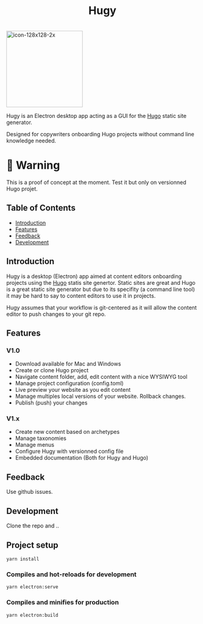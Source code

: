 <h1 align="center"> Hugy </h1> 
<br>
<a href="https://github.com/hbyio/hugy"><img src="https://raw.githubusercontent.com/hbyio/hugy/master/src/assets/logo/hugy/icon.svg" alt="icon-128x128-2x" height="200px" border="0"></a>


Hugy is an Electron desktop app acting as a GUI for the [Hugo](https://gohugo.io) static site generator.

Designed for copywriters onboarding Hugo projects without command line knowledge needed.

# 🚨 Warning
This is a proof of concept at the moment. Test it but only on versionned Hugo projet.

## Table of Contents

- [Introduction](#introduction)
- [Features](#features)
- [Feedback](#feedback)
- [Development](#development)


## Introduction

Hugy is a desktop (Electron) app aimed at content editors onboarding projects using the [Hugo](https://gohugo.io) statis site genertor. 
Static sites are great and Hugo is a great static site generator but due to its specifity (a command line tool) it may be hard
to say to content editors to use it in projects.

Hugy assumes that your workflow is git-centered as it will allow the content editor to push changes to your git repo.

## Features

### V1.0
* Download available for Mac and Windows
* Create or clone Hugo project
* Navigate content folder, add, edit content with a nice WYSIWYG tool
* Manage project configuration (config.toml)
* Live preview your website as you edit content
* Manage multiples local versions of your website. Rollback changes.
* Publish (push) your changes

### V1.x
* Create new content based on archetypes
* Manage taxonomies
* Manage menus
* Configure Hugy with versionned config file
* Embedded documentation (Both for Hugy and Hugo)

## Feedback
Use github issues.


## Development

Clone the repo and ..

## Project setup
```
yarn install
```

### Compiles and hot-reloads for development
```
yarn electron:serve
```

### Compiles and minifies for production
```
yarn electron:build
```
